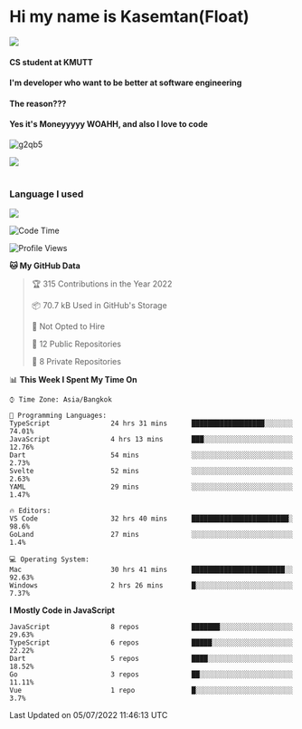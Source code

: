 # Hi my name is Kasemtan(Float)
![](https://64.media.tumblr.com/9c2a8f831efe8da556ffbf89cebb52c9/b86c1ab833a37e32-93/s1280x1920/d000dc22f75df64be2bc150f5fa69c4f6df6bb07.gifv)
#### CS student at KMUTT
#### I'm developer who want to be better at software engineering
#### The reason???
#### Yes it's Moneyyyyy WOAHH, and also I love to code
![g2qb5](https://user-images.githubusercontent.com/69688279/175812510-9235eaf7-72f7-40d3-b163-56efa9aa5c6b.gif)


[![](https://github-readme-stats.vercel.app/api?username=FloatKasemtan&show_icons=true&theme=nightowl)]()
#
### Language I used
[![](https://github-readme-stats.vercel.app/api/top-langs/?username=FloatKasemtan&layout=compact&theme=nightowl)]()
<!--START_SECTION:waka-->
![Code Time](http://img.shields.io/badge/Code%20Time-556%20hrs%2039%20mins-blue)

![Profile Views](http://img.shields.io/badge/Profile%20Views-12-blue)

**🐱 My GitHub Data** 

> 🏆 315 Contributions in the Year 2022
 > 
> 📦 70.7 kB Used in GitHub's Storage 
 > 
> 🚫 Not Opted to Hire
 > 
> 📜 12 Public Repositories 
 > 
> 🔑 8 Private Repositories  
 > 
📊 **This Week I Spent My Time On** 

```text
⌚︎ Time Zone: Asia/Bangkok

💬 Programming Languages: 
TypeScript               24 hrs 31 mins      ██████████████████░░░░░░░   74.01% 
JavaScript               4 hrs 13 mins       ███░░░░░░░░░░░░░░░░░░░░░░   12.76% 
Dart                     54 mins             ░░░░░░░░░░░░░░░░░░░░░░░░░   2.73% 
Svelte                   52 mins             ░░░░░░░░░░░░░░░░░░░░░░░░░   2.63% 
YAML                     29 mins             ░░░░░░░░░░░░░░░░░░░░░░░░░   1.47%

🔥 Editors: 
VS Code                  32 hrs 40 mins      ████████████████████████░   98.6% 
GoLand                   27 mins             ░░░░░░░░░░░░░░░░░░░░░░░░░   1.4%

💻 Operating System: 
Mac                      30 hrs 41 mins      ███████████████████████░░   92.63% 
Windows                  2 hrs 26 mins       █░░░░░░░░░░░░░░░░░░░░░░░░   7.37%

```

**I Mostly Code in JavaScript** 

```text
JavaScript               8 repos             ███████░░░░░░░░░░░░░░░░░░   29.63% 
TypeScript               6 repos             █████░░░░░░░░░░░░░░░░░░░░   22.22% 
Dart                     5 repos             ████░░░░░░░░░░░░░░░░░░░░░   18.52% 
Go                       3 repos             ██░░░░░░░░░░░░░░░░░░░░░░░   11.11% 
Vue                      1 repo              █░░░░░░░░░░░░░░░░░░░░░░░░   3.7%

```



 Last Updated on 05/07/2022 11:46:13 UTC
<!--END_SECTION:waka-->
<!--
**FloatKasemtan/FloatKasemtan** is a ✨ _special_ ✨ repository because its `README.md` (this file) appears on your GitHub profile.

Here are some ideas to get you started:

- 🔭 I’m currently working on ...
- 🌱 I’m currently learning ...
- 👯 I’m looking to collaborate on ...
- 🤔 I’m looking for help with ...
- 💬 Ask me about ...
- 📫 How to reach me: ...
- 😄 Pronouns: ...
- ⚡ Fun fact: ...
-->
